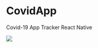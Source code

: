 # CovidApp
Covid-19 App Tracker React Native

<img src="https://www.figma.com/community/file/849809659468946971/Fight-Covid-19-Freebies">
